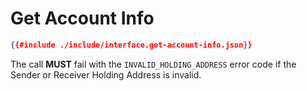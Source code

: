 # Get Account Info

```json
{{#include ./include/interface.get-account-info.json}}
```

The call **MUST** fail with the `INVALID_HOLDING_ADDRESS` error code if the Sender
or Receiver Holding Address is invalid.
